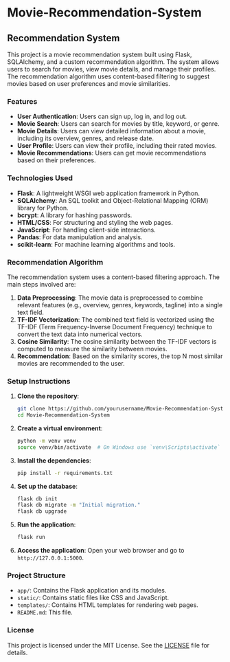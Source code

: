 # Movie-Recommendation-System

## Recommendation System

This project is a movie recommendation system built using Flask, SQLAlchemy, and a custom recommendation algorithm. The system allows users to search for movies, view movie details, and manage their profiles. The recommendation algorithm uses content-based filtering to suggest movies based on user preferences and movie similarities.

### Features

- **User Authentication**: Users can sign up, log in, and log out.
- **Movie Search**: Users can search for movies by title, keyword, or genre.
- **Movie Details**: Users can view detailed information about a movie, including its overview, genres, and release date.
- **User Profile**: Users can view their profile, including their rated movies.
- **Movie Recommendations**: Users can get movie recommendations based on their preferences.

### Technologies Used

- **Flask**: A lightweight WSGI web application framework in Python.
- **SQLAlchemy**: An SQL toolkit and Object-Relational Mapping (ORM) library for Python.
- **bcrypt**: A library for hashing passwords.
- **HTML/CSS**: For structuring and styling the web pages.
- **JavaScript**: For handling client-side interactions.
- **Pandas**: For data manipulation and analysis.
- **scikit-learn**: For machine learning algorithms and tools.

### Recommendation Algorithm

The recommendation system uses a content-based filtering approach. The main steps involved are:

1. **Data Preprocessing**: The movie data is preprocessed to combine relevant features (e.g., overview, genres, keywords, tagline) into a single text field.
2. **TF-IDF Vectorization**: The combined text field is vectorized using the TF-IDF (Term Frequency-Inverse Document Frequency) technique to convert the text data into numerical vectors.
3. **Cosine Similarity**: The cosine similarity between the TF-IDF vectors is computed to measure the similarity between movies.
4. **Recommendation**: Based on the similarity scores, the top N most similar movies are recommended to the user.

### Setup Instructions

1. **Clone the repository**:
    ```bash
    git clone https://github.com/yourusername/Movie-Recommendation-System.git
    cd Movie-Recommendation-System
    ```

2. **Create a virtual environment**:
    ```bash
    python -m venv venv
    source venv/bin/activate  # On Windows use `venv\Scripts\activate`
    ```

3. **Install the dependencies**:
    ```bash
    pip install -r requirements.txt
    ```

4. **Set up the database**:
    ```bash
    flask db init
    flask db migrate -m "Initial migration."
    flask db upgrade
    ```

5. **Run the application**:
    ```bash
    flask run
    ```

6. **Access the application**:
    Open your web browser and go to `http://127.0.0.1:5000`.

### Project Structure

- `app/`: Contains the Flask application and its modules.
- `static/`: Contains static files like CSS and JavaScript.
- `templates/`: Contains HTML templates for rendering web pages.
- `README.md`: This file.

### License

This project is licensed under the MIT License. See the [LICENSE](LICENSE) file for details.
